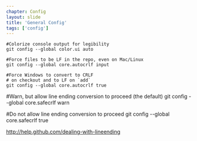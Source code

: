 ```yaml
---
chapter: Config
layout: slide
title: 'General Config'
tags: ['config']
---
```


	#Colorize console output for legibility
	git config --global color.ui auto

	#Force files to be LF in the repo, even on Mac/Linux
	git config --global core.autocrlf input

	#Force Windows to convert to CRLF
	# on checkout and to LF on `add`
	git config --global core.autocrlf true


<aside class="notes">
#Warn, but allow line ending conversion to proceed (the default)
git config --global core.safecrlf warn

#Do not allow line ending conversion to proceed
git config --global core.safecrlf true

http://help.github.com/dealing-with-lineending
</aside>